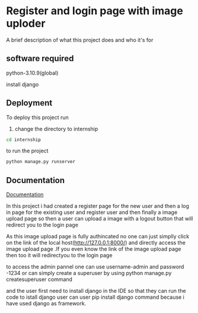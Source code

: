 
# Register and login page with image uploder

A brief description of what this project does and who it's for


## software required
python-3.10.9(global)

install django
## Deployment

To deploy this project run
1. change the directory to internship
```bash
cd internship 
```
to run the project
```bash
python manage.py runserver
```



## Documentation

[Documentation](https://linktodocumentation)

In this project i had created a register page for the new user and then a log in page for the existing user and register user and then finally a image upload page so then a user can upload a image with a logout button that will redirect you to the login page 

As this image upload page is fully authincated no one can just simplly click on the link of the local host(http://127.0.0.1:8000/) and directly access the image upload page .If you even know the link of the image upload page then too it will redirectyou to the login page 

to access the admin pannel one can use username-admin and password -1234 or can simply create a superuser by using python manage.py createsuperuser command

and the user first need to install django in the IDE so that they can run the code to istall django user can user pip install django command because i have used django as framework.

